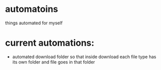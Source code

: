# automatoins
things automated for myself
# current automations:
- automated download folder so that inside download each file type has its own folder and file goes in that folder
